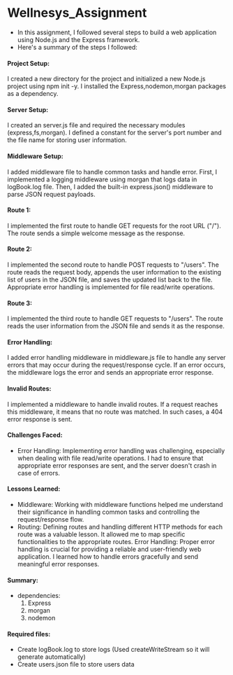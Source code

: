 # Wellnesys_Assignment

- In this assignment, I followed several steps to build a web application using Node.js and the Express framework. 
- Here's a summary of the steps I followed:

#### Project Setup: 
I created a new directory for the project and initialized a new Node.js project using npm init -y. 
I installed the Express,nodemon,morgan packages as a dependency.

#### Server Setup: 
I created an server.js file and required the necessary modules (express,fs,morgan). 
I defined a constant for the server's port number and the file name for storing user information.

#### Middleware Setup: 
I added middleware file to handle common tasks and handle error. 
First, I implemented a logging middleware using morgan that logs data in logBook.log file. 
Then, I added the built-in express.json() middleware to parse JSON request payloads.

#### Route 1: 
I implemented the first route to handle GET requests for the root URL ("/"). 
The route sends a simple welcome message as the response.

#### Route 2: 
I implemented the second route to handle POST requests to "/users". 
The route reads the request body, appends the user information to the existing list of users in the JSON file, and saves the updated list back to the file. 
Appropriate error handling is implemented for file read/write operations.

#### Route 3: 
I implemented the third route to handle GET requests to "/users". 
The route reads the user information from the JSON file and sends it as the response.

#### Error Handling: 
I added error handling middleware in middleware.js file to handle any server errors that may occur during the request/response cycle. 
If an error occurs, the middleware logs the error and sends an appropriate error response.

#### Invalid Routes: 
I implemented a middleware to handle invalid routes. 
If a request reaches this middleware, it means that no route was matched. In such cases, a 404 error response is sent.


#### Challenges Faced: 
- Error Handling: 
Implementing error handling was challenging, especially when dealing with file read/write operations. 
I had to ensure that appropriate error responses are sent, and the server doesn't crash in case of errors.

#### Lessons Learned: 
- Middleware: 
Working with middleware functions helped me understand their significance in handling common tasks and controlling the request/response flow.
- Routing: 
Defining routes and handling different HTTP methods for each route was a valuable lesson. It allowed me to map specific functionalities to the appropriate routes.
Error Handling: Proper error handling is crucial for providing a reliable and user-friendly web application. I learned how to handle errors gracefully and send meaningful error responses.

#### Summary:
- dependencies:
    1. Express
    2. morgan
    3. nodemon
#### Required files:
- Create logBook.log to store logs (Used createWriteStream so it will generate automatically)
- Create users.json file to store users data
